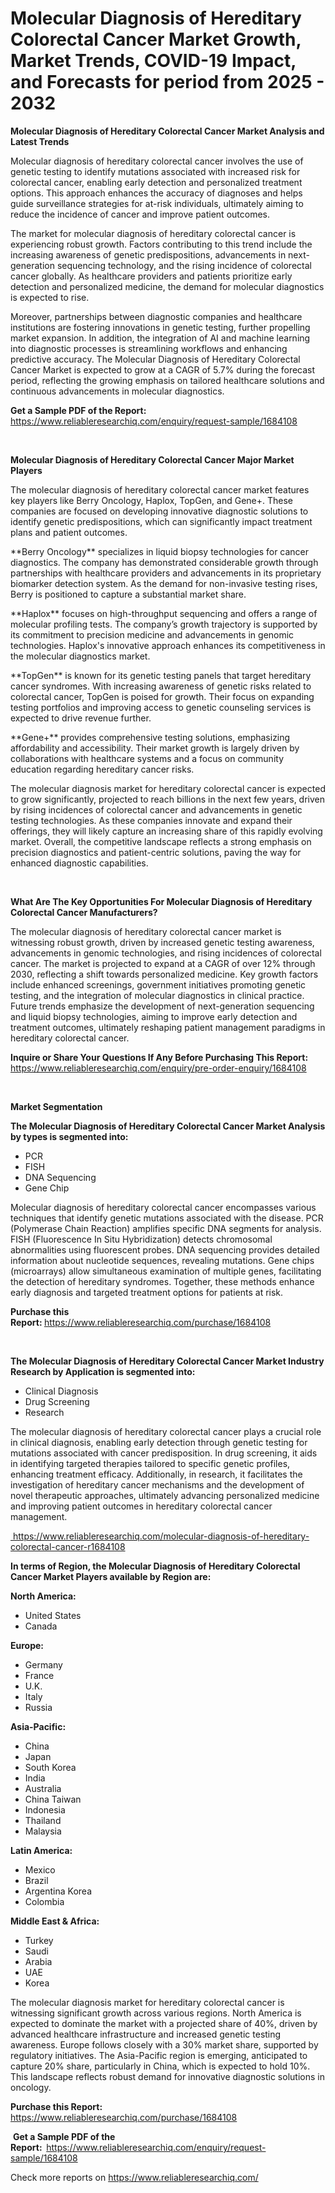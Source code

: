 <p><h1>Molecular Diagnosis of Hereditary Colorectal Cancer Market Growth, Market Trends, COVID-19 Impact, and Forecasts for period from 2025 - 2032</h1></p><p><strong>Molecular Diagnosis of Hereditary Colorectal Cancer Market Analysis and Latest Trends</strong></p>
<p><p>Molecular diagnosis of hereditary colorectal cancer involves the use of genetic testing to identify mutations associated with increased risk for colorectal cancer, enabling early detection and personalized treatment options. This approach enhances the accuracy of diagnoses and helps guide surveillance strategies for at-risk individuals, ultimately aiming to reduce the incidence of cancer and improve patient outcomes.</p><p>The market for molecular diagnosis of hereditary colorectal cancer is experiencing robust growth. Factors contributing to this trend include the increasing awareness of genetic predispositions, advancements in next-generation sequencing technology, and the rising incidence of colorectal cancer globally. As healthcare providers and patients prioritize early detection and personalized medicine, the demand for molecular diagnostics is expected to rise.</p><p>Moreover, partnerships between diagnostic companies and healthcare institutions are fostering innovations in genetic testing, further propelling market expansion. In addition, the integration of AI and machine learning into diagnostic processes is streamlining workflows and enhancing predictive accuracy. The Molecular Diagnosis of Hereditary Colorectal Cancer Market is expected to grow at a CAGR of 5.7% during the forecast period, reflecting the growing emphasis on tailored healthcare solutions and continuous advancements in molecular diagnostics.</p></p>
<p><strong>Get a Sample PDF of the Report:&nbsp;</strong> <a href="https://www.reliableresearchiq.com/enquiry/request-sample/1684108?utm_campaign=3132&utm_medium=2&utm_source=Github&utm_content=ia&utm_term=26032025&utm_id=molecular-diagnosis-of-hereditary-colorectal-cancer">https://www.reliableresearchiq.com/enquiry/request-sample/1684108</a></p>
<p>&nbsp;</p>
<p><strong>Molecular Diagnosis of Hereditary Colorectal Cancer Major Market Players</strong></p>
<p><p>The molecular diagnosis of hereditary colorectal cancer market features key players like Berry Oncology, Haplox, TopGen, and Gene+. These companies are focused on developing innovative diagnostic solutions to identify genetic predispositions, which can significantly impact treatment plans and patient outcomes.</p><p>**Berry Oncology** specializes in liquid biopsy technologies for cancer diagnostics. The company has demonstrated considerable growth through partnerships with healthcare providers and advancements in its proprietary biomarker detection system. As the demand for non-invasive testing rises, Berry is positioned to capture a substantial market share.</p><p>**Haplox** focuses on high-throughput sequencing and offers a range of molecular profiling tests. The company’s growth trajectory is supported by its commitment to precision medicine and advancements in genomic technologies. Haplox's innovative approach enhances its competitiveness in the molecular diagnostics market.</p><p>**TopGen** is known for its genetic testing panels that target hereditary cancer syndromes. With increasing awareness of genetic risks related to colorectal cancer, TopGen is poised for growth. Their focus on expanding testing portfolios and improving access to genetic counseling services is expected to drive revenue further.</p><p>**Gene+** provides comprehensive testing solutions, emphasizing affordability and accessibility. Their market growth is largely driven by collaborations with healthcare systems and a focus on community education regarding hereditary cancer risks.</p><p>The molecular diagnosis market for hereditary colorectal cancer is expected to grow significantly, projected to reach billions in the next few years, driven by rising incidences of colorectal cancer and advancements in genetic testing technologies. As these companies innovate and expand their offerings, they will likely capture an increasing share of this rapidly evolving market. Overall, the competitive landscape reflects a strong emphasis on precision diagnostics and patient-centric solutions, paving the way for enhanced diagnostic capabilities.</p></p>
<p>&nbsp;</p>
<p><strong>What Are The Key Opportunities For Molecular Diagnosis of Hereditary Colorectal Cancer Manufacturers?</strong></p>
<p><p>The molecular diagnosis of hereditary colorectal cancer market is witnessing robust growth, driven by increased genetic testing awareness, advancements in genomic technologies, and rising incidences of colorectal cancer. The market is projected to expand at a CAGR of over 12% through 2030, reflecting a shift towards personalized medicine. Key growth factors include enhanced screenings, government initiatives promoting genetic testing, and the integration of molecular diagnostics in clinical practice. Future trends emphasize the development of next-generation sequencing and liquid biopsy technologies, aiming to improve early detection and treatment outcomes, ultimately reshaping patient management paradigms in hereditary colorectal cancer.</p></p>
<p><strong>Inquire or Share Your Questions If Any Before Purchasing This Report:</strong> <a href="https://www.reliableresearchiq.com/enquiry/pre-order-enquiry/1684108?utm_campaign=3132&utm_medium=2&utm_source=Github&utm_content=ia&utm_term=26032025&utm_id=molecular-diagnosis-of-hereditary-colorectal-cancer">https://www.reliableresearchiq.com/enquiry/pre-order-enquiry/1684108</a></p>
<p>&nbsp;</p>
<p><strong>Market Segmentation</strong></p>
<p><strong>The Molecular Diagnosis of Hereditary Colorectal Cancer Market Analysis by types is segmented into:</strong></p>
<p><ul><li>PCR</li><li>FISH</li><li>DNA Sequencing</li><li>Gene Chip</li></ul></p>
<p><p>Molecular diagnosis of hereditary colorectal cancer encompasses various techniques that identify genetic mutations associated with the disease. PCR (Polymerase Chain Reaction) amplifies specific DNA segments for analysis. FISH (Fluorescence In Situ Hybridization) detects chromosomal abnormalities using fluorescent probes. DNA sequencing provides detailed information about nucleotide sequences, revealing mutations. Gene chips (microarrays) allow simultaneous examination of multiple genes, facilitating the detection of hereditary syndromes. Together, these methods enhance early diagnosis and targeted treatment options for patients at risk.</p></p>
<p><strong>Purchase this Report:&nbsp;</strong><a href="https://www.reliableresearchiq.com/purchase/1684108?utm_campaign=3132&utm_medium=2&utm_source=Github&utm_content=ia&utm_term=26032025&utm_id=molecular-diagnosis-of-hereditary-colorectal-cancer">https://www.reliableresearchiq.com/purchase/1684108</a></p>
<p>&nbsp;</p>
<p><strong>The Molecular Diagnosis of Hereditary Colorectal Cancer Market Industry Research by Application is segmented into:</strong></p>
<p><ul><li>Clinical Diagnosis</li><li>Drug Screening</li><li>Research</li></ul></p>
<p><p>The molecular diagnosis of hereditary colorectal cancer plays a crucial role in clinical diagnosis, enabling early detection through genetic testing for mutations associated with cancer predisposition. In drug screening, it aids in identifying targeted therapies tailored to specific genetic profiles, enhancing treatment efficacy. Additionally, in research, it facilitates the investigation of hereditary cancer mechanisms and the development of novel therapeutic approaches, ultimately advancing personalized medicine and improving patient outcomes in hereditary colorectal cancer management.</p></p>
<p><a href="https://www.reliableresearchiq.com/molecular-diagnosis-of-hereditary-colorectal-cancer-r1684108?utm_campaign=3132&utm_medium=2&utm_source=Github&utm_content=ia&utm_term=26032025&utm_id=molecular-diagnosis-of-hereditary-colorectal-cancer">&nbsp;https://www.reliableresearchiq.com/molecular-diagnosis-of-hereditary-colorectal-cancer-r1684108</a></p>
<p><strong>In terms of Region, the Molecular Diagnosis of Hereditary Colorectal Cancer Market Players available by Region are:</strong></p>
<p>
    <p> <strong> North America: </strong>
        <ul>
            <li>United States</li>
            <li>Canada</li>
        </ul>
        </p> 
    <p> <strong> Europe: </strong>
        <ul>
            <li>Germany</li>
            <li>France</li>
            <li>U.K.</li>
            <li>Italy</li>
            <li>Russia</li>
        </ul>
        </p> 
    <p> <strong> Asia-Pacific: </strong>
        <ul>
            <li>China</li>
            <li>Japan</li>
            <li>South Korea</li>
            <li>India</li>
            <li>Australia</li>
            <li>China Taiwan</li>
            <li>Indonesia</li>
            <li>Thailand</li>
            <li>Malaysia</li>
        </ul>
        </p> 
    <p> <strong> Latin America: </strong>
        <ul>
            <li>Mexico</li>
            <li>Brazil</li>
            <li>Argentina Korea</li>
            <li>Colombia</li>
        </ul>
        </p> 
    <p> <strong> Middle East & Africa: </strong>
        <ul>
            <li>Turkey</li>
            <li>Saudi</li>
            <li>Arabia</li>
            <li>UAE</li>
            <li>Korea</li>
        </ul>
    </p>
    </p>
<p><p>The molecular diagnosis market for hereditary colorectal cancer is witnessing significant growth across various regions. North America is expected to dominate the market with a projected share of 40%, driven by advanced healthcare infrastructure and increased genetic testing awareness. Europe follows closely with a 30% market share, supported by regulatory initiatives. The Asia-Pacific region is emerging, anticipated to capture 20% share, particularly in China, which is expected to hold 10%. This landscape reflects robust demand for innovative diagnostic solutions in oncology.</p></p>
<p><strong>Purchase this Report: </strong><a href="https://www.reliableresearchiq.com/purchase/1684108?utm_campaign=3132&utm_medium=2&utm_source=Github&utm_content=ia&utm_term=26032025&utm_id=molecular-diagnosis-of-hereditary-colorectal-cancer">https://www.reliableresearchiq.com/purchase/1684108</a></p>
<p>&nbsp;<strong>Get a Sample PDF of the Report:&nbsp;&nbsp;</strong><a href="https://www.reliableresearchiq.com/enquiry/request-sample/1684108?utm_campaign=3132&utm_medium=2&utm_source=Github&utm_content=ia&utm_term=26032025&utm_id=molecular-diagnosis-of-hereditary-colorectal-cancer">https://www.reliableresearchiq.com/enquiry/request-sample/1684108</a></p>
<p><strong></strong></p>
<p>Check more reports on <a href="https://www.reliableresearchiq.com/?utm_campaign=3132&utm_medium=2&utm_source=Github&utm_content=ia&utm_term=26032025&utm_id=molecular-diagnosis-of-hereditary-colorectal-cancer">https://www.reliableresearchiq.com/</a></p>